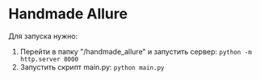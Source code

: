 ﻿# Handmade Allure
Для запуска нужно: 
1. Перейти в папку "/handmade_allure" и запустить сервер:
`python -m http.server 8000`
2. Запустить скрипт main.py:
    `python main.py`


